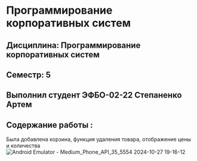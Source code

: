 # Программирование корпоративных систем
## Дисциплина: Программирование корпоративных систем
## Семестр: 5
## Выполнил студент ЭФБО-02-22 Степаненко Артем

## Содержание работы :
Была добавлена корзина, функция удаления товара, отображение цены и количества 
![Android Emulator - Medium_Phone_API_35_5554 2024-10-27 19-16-12](https://github.com/user-attachments/assets/2a28af20-55b8-4030-b119-a287285b9b43)
